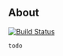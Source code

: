 ## About

[![Build Status](https://secure.travis-ci.org/redu/destroy-soon.png)](http://travis-ci.org/redu/destroy-soon)

``todo``
